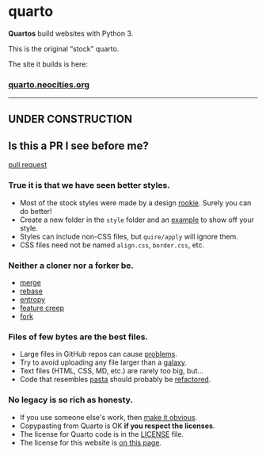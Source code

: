 # quarto

**Quartos** build websites with Python 3.

This is the original <q>stock</q> quarto.

The site it builds is here:

### [quarto.neocities.org](https://quarto.neocities.org/)

---

## UNDER CONSTRUCTION

## Is this a PR I see before me?

[pull request](https://github.com/samkennerly/quarto/pulls)

### True it is that we have seen better styles.

-  Most of the stock styles were made by a design
[rookie](https://samkennerly.github.io/).
Surely you can do better!
-  Create a new folder in the `style` folder and an
[example](examples/adrift.html)
to show off your style.
-  Styles can include non-CSS files, but `quire/apply` will ignore them.
-  CSS files need not be named `align.css`, `border.css`, etc.

### Neither a cloner nor a forker be.

- [merge](https://git-scm.com/book/en/v2/Git-Branching-Basic-Branching-and-Merging)
- [rebase](https://git-scm.com/book/en/v2/Git-Branching-Rebasing)
- [entropy](https://en.wikipedia.org/wiki/Software_entropy)
- [feature creep](https://en.wikipedia.org/wiki/Feature_creep)
- [fork](https://help.github.com/en/articles/fork-a-repo)

### Files of few bytes are the best files.

- Large files in GitHub repos can cause
[problems](https://help.github.com/en/articles/working-with-large-files).
- Try to avoid uploading any file larger than a
[galaxy](media/galaxy.jpg).
- Text files (HTML, CSS, MD, etc.) are rarely too big, but...
- Code that resembles
[pasta](https://en.wikipedia.org/wiki/Spaghetti_code)
should probably be
[refactored](https://en.wikipedia.org/wiki/Code_refactoring).

### No legacy is so rich as honesty.

- If you use someone else's work, then
[make it obvious]( https://en.wikipedia.org/wiki/Attribution_%28copyright%29).
- Copypasting from Quarto is OK **if you respect the licenses**.
- The license for Quarto code is in the
[LICENSE](https://github.com/samkennerly/quarto/blob/master/LICENSE)
file.
- The license for this website is [on this page](#klf).

